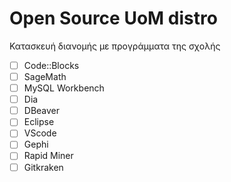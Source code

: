 # Open Source UoM distro

Κατασκευή διανομής με προγράμματα της σχολής

- [ ] Code::Blocks  
- [ ] SageMath  
- [ ] MySQL Workbench  
- [ ] Dia  
- [ ] DBeaver  
- [ ] Eclipse  
- [ ] VScode  
- [ ] Gephi  
- [ ] Rapid Miner  
- [ ] Gitkraken
